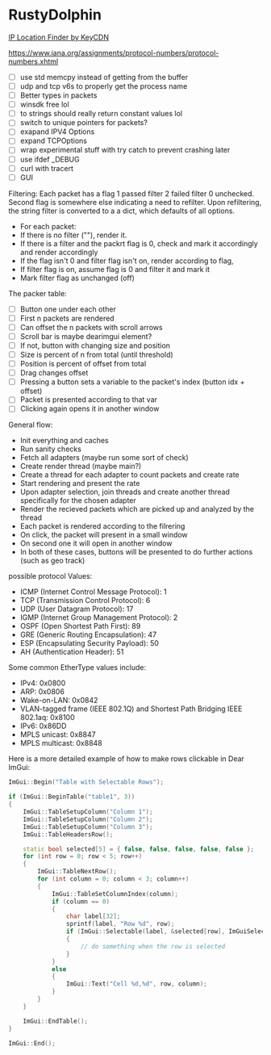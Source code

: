 # RustyDolphin
 
 [IP Location Finder by KeyCDN](https://tools.keycdn.com/geo)

 https://www.iana.org/assignments/protocol-numbers/protocol-numbers.xhtml

- [ ] use std memcpy instead of getting from the buffer
- [ ] udp and tcp v6s to properly get the process name
- [ ] Better types in packets
- [ ] winsdk free lol
- [ ] to strings should really return constant values lol
- [ ] switch to unique pointers for packets?
- [ ] exapand IPV4 Options
- [ ] expand TCPOptions
- [ ] wrap experimental stuff with try catch to prevent crashing later
- [ ] use ifdef _DEBUG
- [ ] curl with tracert
- [ ] GUI

Filtering:
Each packet has a flag 1 passed filter 2 failed filter 0 unchecked. Second flag is somewhere else indicating a need to refilter. Upon refiltering, the string filter is converted to a a dict, which defaults of all options.
- For each packet:
- If there is no filter (""), render it.
- If there is a filter and the packrt flag is 0, check and mark it accordingly and render accordingly
- If the flag isn't 0 and filter flag isn't on, render according to flag,
- If filter flag is on, assume flag is 0 and filter it and mark it
- Mark filter flag as unchanged (off)

The packer table:
- [ ] Button one under each other
- [ ] First n packets are rendered
- [ ] Can offset the n packets with scroll arrows
- [ ] Scroll bar is maybe dearimgui element?
- [ ] If not, button with changing size and position
- [ ] Size is percent of n from total (until threshold)
- [ ] Position is percent of offset from total
- [ ] Drag changes offset
- [ ] Pressing a button sets a variable to the packet's index (button idx + offset)
- [ ] Packet is presented according to that var
- [ ] Clicking again opens it in another window

General flow:

- Init everything and caches
- Run sanity checks
- Fetch all adapters (maybe run some sort of check)
- Create render thread (maybe main?)
- Create a thread for each adapter to count packets and create rate
- Start rendering and present the rate
- Upon adapter selection, join threads and create another thread specifically for the chosen adapter
- Render the recieved packets which are picked up and analyzed by the thread
- Each packet is rendered according to the filrering
- On click, the packet will present in a small window
- On second one it will open in another window
- In both of these cases, buttons will be presented to do further actions (such as geo track)


possible protocol Values:
- ICMP (Internet Control Message Protocol): 1
- TCP (Transmission Control Protocol): 6
- UDP (User Datagram Protocol): 17
- IGMP (Internet Group Management Protocol): 2
- OSPF (Open Shortest Path First): 89
- GRE (Generic Routing Encapsulation): 47
- ESP (Encapsulating Security Payload): 50
- AH (Authentication Header): 51

Some common EtherType values include:

- IPv4: 0x0800
- ARP: 0x0806
- Wake-on-LAN: 0x0842
- VLAN-tagged frame (IEEE 802.1Q) and Shortest Path Bridging IEEE 802.1aq: 0x8100
- IPv6: 0x86DD
- MPLS unicast: 0x8847
- MPLS multicast: 0x8848

Here is a more detailed example of how to make rows clickable in Dear ImGui:
```cpp
ImGui::Begin("Table with Selectable Rows");

if (ImGui::BeginTable("table1", 3))
{
	ImGui::TableSetupColumn("Column 1");
	ImGui::TableSetupColumn("Column 2");
	ImGui::TableSetupColumn("Column 3");
	ImGui::TableHeadersRow();

	static bool selected[5] = { false, false, false, false, false };
	for (int row = 0; row < 5; row++)
	{
		ImGui::TableNextRow();
		for (int column = 0; column < 3; column++)
		{
			ImGui::TableSetColumnIndex(column);
			if (column == 0)
			{
				char label[32];
				sprintf(label, "Row %d", row);
				if (ImGui::Selectable(label, &selected[row], ImGuiSelectableFlags_SpanAllColumns))
				{
					// do something when the row is selected
				}
			}
			else
			{
				ImGui::Text("Cell %d,%d", row, column);
			}
		}
	}

	ImGui::EndTable();
}

ImGui::End();
```

